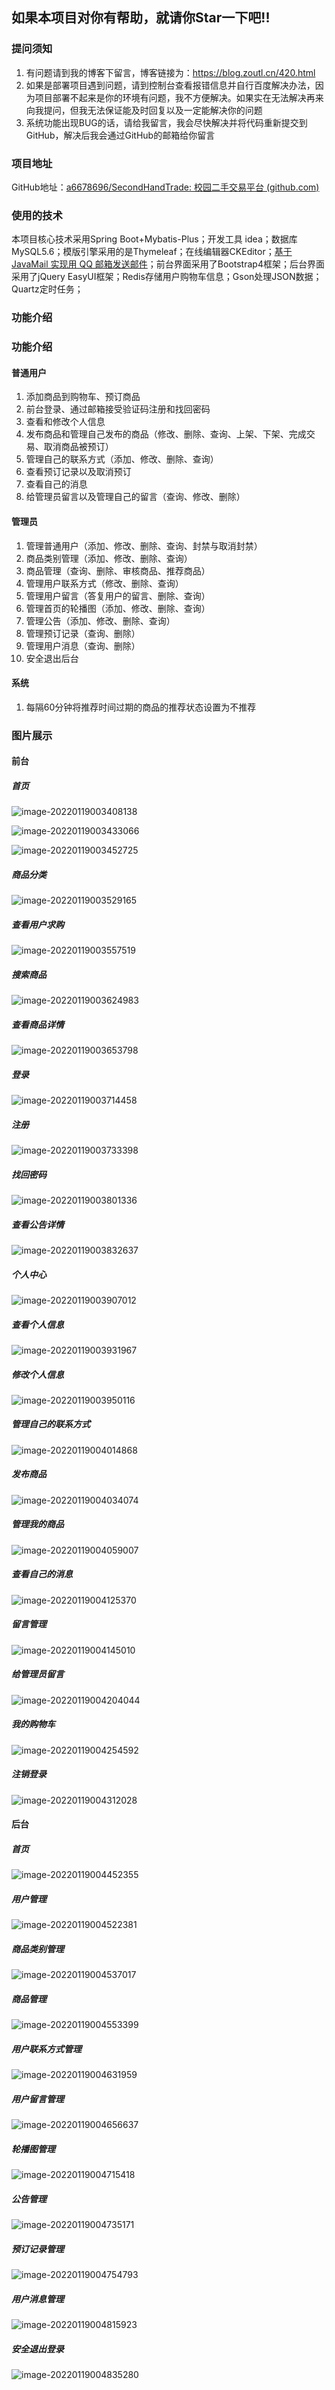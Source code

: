 ## 如果本项目对你有帮助，就请你Star一下吧!!

### 提问须知

1) 有问题请到我的博客下留言，博客链接为：https://blog.zoutl.cn/420.html 
2) 如果是部署项目遇到问题，请到控制台查看报错信息并自行百度解决办法，因为项目部署不起来是你的环境有问题，我不方便解决。如果实在无法解决再来向我提问，但我无法保证能及时回复以及一定能解决你的问题
3) 系统功能出现BUG的话，请给我留言，我会尽快解决并将代码重新提交到GitHub，解决后我会通过GitHub的邮箱给你留言

### 项目地址

GitHub地址：[a6678696/SecondHandTrade: 校园二手交易平台 (github.com)](https://github.com/a6678696/SecondHandTrade)

### 使用的技术

本项目核心技术采用Spring Boot+Mybatis-Plus；开发工具 idea；数据库MySQL5.6；模版引擎采用的是Thymeleaf；在线编辑器CKEditor；[基于 JavaMail 实现用 QQ 邮箱发送邮件](https://blog.zoutl.cn/64.html)；前台界面采用了Bootstrap4框架；后台界面采用了jQuery EasyUI框架；Redis存储用户购物车信息；Gson处理JSON数据；Quartz定时任务；

### 功能介绍

### 功能介绍

#### 普通用户

1. 添加商品到购物车、预订商品
2. 前台登录、通过邮箱接受验证码注册和找回密码
3. 查看和修改个人信息
4. 发布商品和管理自己发布的商品（修改、删除、查询、上架、下架、完成交易、取消商品被预订）
5. 管理自己的联系方式（添加、修改、删除、查询）
6. 查看预订记录以及取消预订
7. 查看自己的消息
8. 给管理员留言以及管理自己的留言（查询、修改、删除）

#### 管理员

1. 管理普通用户（添加、修改、删除、查询、封禁与取消封禁）
2. 商品类别管理（添加、修改、删除、查询）
3. 商品管理（查询、删除、审核商品、推荐商品）
4. 管理用户联系方式（修改、删除、查询）
5. 管理用户留言（答复用户的留言、删除、查询）
6. 管理首页的轮播图（添加、修改、删除、查询）
7. 管理公告（添加、修改、删除、查询）
8. 管理预订记录（查询、删除）
9. 管理用户消息（查询、删除）
10. 安全退出后台

#### 系统

1. 每隔60分钟将推荐时间过期的商品的推荐状态设置为不推荐

### 图片展示

#### 前台

##### 首页

![image-20220119003408138](https://image.zoutl.cn/hexo-blog/blogImage/image-20220119003408138.png)

![image-20220119003433066](https://image.zoutl.cn/hexo-blog/blogImage/image-20220119003433066.png)

![image-20220119003452725](https://image.zoutl.cn/hexo-blog/blogImage/image-20220119003452725.png)

##### 商品分类

![image-20220119003529165](https://image.zoutl.cn/hexo-blog/blogImage/image-20220119003529165.png)

##### 查看用户求购

![image-20220119003557519](https://image.zoutl.cn/hexo-blog/blogImage/image-20220119003557519.png)

##### 搜索商品

![image-20220119003624983](https://image.zoutl.cn/hexo-blog/blogImage/image-20220119003624983.png)

##### 查看商品详情

![image-20220119003653798](https://image.zoutl.cn/hexo-blog/blogImage/image-20220119003653798.png)

##### 登录

![image-20220119003714458](https://image.zoutl.cn/hexo-blog/blogImage/image-20220119003714458.png)

##### 注册

![image-20220119003733398](https://image.zoutl.cn/hexo-blog/blogImage/image-20220119003733398.png)

##### 找回密码

![image-20220119003801336](https://image.zoutl.cn/hexo-blog/blogImage/image-20220119003801336.png)

##### 查看公告详情

![image-20220119003832637](https://image.zoutl.cn/hexo-blog/blogImage/image-20220119003832637.png)

##### 个人中心

![image-20220119003907012](https://image.zoutl.cn/hexo-blog/blogImage/image-20220119003907012.png)

##### 查看个人信息

![image-20220119003931967](https://image.zoutl.cn/hexo-blog/blogImage/image-20220119003931967.png)

##### 修改个人信息

![image-20220119003950116](https://image.zoutl.cn/hexo-blog/blogImage/image-20220119003950116.png)

##### 管理自己的联系方式

![image-20220119004014868](https://image.zoutl.cn/hexo-blog/blogImage/image-20220119004014868.png)

##### 发布商品

![image-20220119004034074](https://image.zoutl.cn/hexo-blog/blogImage/image-20220119004034074.png)

##### 管理我的商品

![image-20220119004059007](https://image.zoutl.cn/hexo-blog/blogImage/image-20220119004059007.png)

##### 查看自己的消息

![image-20220119004125370](https://image.zoutl.cn/hexo-blog/blogImage/image-20220119004125370.png)

##### 留言管理

![image-20220119004145010](https://image.zoutl.cn/hexo-blog/blogImage/image-20220119004145010.png)

##### 给管理员留言

![image-20220119004204044](https://image.zoutl.cn/hexo-blog/blogImage/image-20220119004204044.png)

##### 我的购物车

![image-20220119004254592](https://image.zoutl.cn/hexo-blog/blogImage/image-20220119004254592.png)

##### 注销登录

![image-20220119004312028](https://image.zoutl.cn/hexo-blog/blogImage/image-20220119004312028.png)

#### 后台

##### 首页

![image-20220119004452355](https://image.zoutl.cn/hexo-blog/blogImage/image-20220119004452355.png)

##### 用户管理

![image-20220119004522381](https://image.zoutl.cn/hexo-blog/blogImage/image-20220119004522381.png)

##### 商品类别管理

![image-20220119004537017](https://image.zoutl.cn/hexo-blog/blogImage/image-20220119004537017.png)

##### 商品管理

![image-20220119004553399](https://image.zoutl.cn/hexo-blog/blogImage/image-20220119004553399.png)

##### 用户联系方式管理

![image-20220119004631959](https://image.zoutl.cn/hexo-blog/blogImage/image-20220119004631959.png)

##### 用户留言管理

![image-20220119004656637](https://image.zoutl.cn/hexo-blog/blogImage/image-20220119004656637.png)

##### 轮播图管理

![image-20220119004715418](https://image.zoutl.cn/hexo-blog/blogImage/image-20220119004715418.png)

##### 公告管理

![image-20220119004735171](https://image.zoutl.cn/hexo-blog/blogImage/image-20220119004735171.png)

##### 预订记录管理

![image-20220119004754793](https://image.zoutl.cn/hexo-blog/blogImage/image-20220119004754793.png)

##### 用户消息管理

![image-20220119004815923](https://image.zoutl.cn/hexo-blog/blogImage/image-20220119004815923.png)

##### 安全退出登录

![image-20220119004835280](https://image.zoutl.cn/hexo-blog/blogImage/image-20220119004835280.png)

